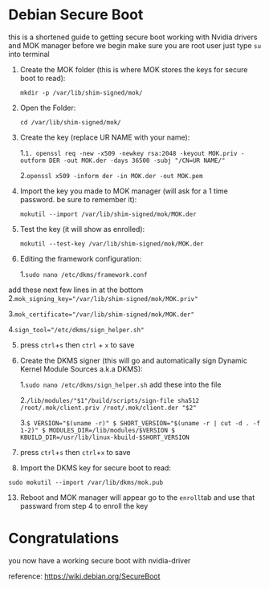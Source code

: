 # **Debian Secure Boot**
this is a shortened guide to getting secure boot working with Nvidia drivers and MOK manager
before we begin make sure you are root user just type `su` into terminal

1. Create the MOK folder (this is where MOK stores the keys for secure boot to read):

   ```mkdir -p /var/lib/shim-signed/mok/```

3. Open the Folder:

   ```cd /var/lib/shim-signed/mok/```

5. Create the key (replace UR NAME with your name):

   1.```1. openssl req -new -x509 -newkey rsa:2048 -keyout MOK.priv -outform DER -out MOK.der -days 36500 -subj "/CN=UR NAME/"```

   2.```openssl x509 -inform der -in MOK.der -out MOK.pem```

7. Import the key you made to MOK manager (will ask for a 1 time password. be sure to remember it):

   ```mokutil --import /var/lib/shim-signed/mok/MOK.der```

9. Test the key (it will show as enrolled):

   ```mokutil --test-key /var/lib/shim-signed/mok/MOK.der```

10. Editing the framework configuration:

    1.```sudo nano /etc/dkms/framework.conf```

add these next few lines in at the bottom
    2.```mok_signing_key="/var/lib/shim-signed/mok/MOK.priv"```
    
   3.```mok_certificate="/var/lib/shim-signed/mok/MOK.der"```
    
   4.```sign_tool="/etc/dkms/sign_helper.sh"```
   
   5. press `ctrl`+`s` then `ctrl` + `x` to save

11. Create the DKMS signer (this will go and automatically sign Dynamic Kernel Module Sources a.k.a DKMS):

    1.```sudo nano /etc/dkms/sign_helper.sh```
   add these into the file

    2.```/lib/modules/"$1"/build/scripts/sign-file sha512 /root/.mok/client.priv /root/.mok/client.der "$2"```

    3.```$ VERSION="$(uname -r)"
        $ SHORT_VERSION="$(uname -r | cut -d . -f 1-2)"
        $ MODULES_DIR=/lib/modules/$VERSION
        $ KBUILD_DIR=/usr/lib/linux-kbuild-$SHORT_VERSION```
   
   4. press `ctrl`+`s` then `ctrl`+`x` to save

12. Import the DKMS key for secure boot to read:

   ```sudo mokutil --import /var/lib/dkms/mok.pub```

13. Reboot and MOK manager will appear go to the `enroll`tab and use that passward from step 4 to enroll the key

# **Congratulations**
   you now have a working secure boot with nvidia-driver
   
   reference: https://wiki.debian.org/SecureBoot
